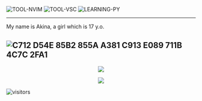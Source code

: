<!-- markdownlint-disable MD013 MD041 MD033 MD045 MD040 -->
![TOOL-NVIM](https://img.shields.io/badge/Tool-NeoVim-blue) ![TOOL-VSC](https://img.shields.io/badge/Tool-VsCode-blue) ![LEARNING-PY](https://img.shields.io/badge/Learning-Python-orange)

---

My name is Akina, a girl which is 17 y.o.

![C712 D54E 85B2 855A A381 C913 E089 711B 4C7C 2FA1](https://img.shields.io/badge/PGP-C712%20D54E%2085B2%20855A%20A381%20C913%20E089%20711B%204C7C%202FA1-green?style=for-the-badge)
---

<p align="center">
  <a href="https://github.com/AkinaLTS">
    <img src=https://github-readme-stats.vercel.app/api?username=AkinaLTS&show_icons=true&title_color=66ccff&theme=tokyonight&include_all_commits=true&custom_title=STATUS&hide_border=true&count_private=true/>
  </a>
</p>

<p align="center">
  <a href="https://github.com/AkinaLTS">
    <img src="https://github-readme-stats.vercel.app/api/top-langs/?username=AkinaLTS&layout=compact&hide_border=true&title_color=66ccff&langs_count=8&theme=tokyonight"/>
  </a>
</p>

![visitors](https://count.getloli.com/get/@AkinaAcct?theme=rule34)
